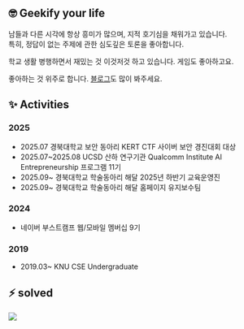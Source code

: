 

## 🤓 Geekify your life

남들과 다른 시각에 항상 흥미가 많으며, 지적 호기심을 채워가고 있습니다. <br>
특히, 정답이 없는 주제에 관한 심도깊은 토론을 좋아합니다.

학교 생활 병행하면서 재밌는 것 이것저것 하고 있습니다. 게임도 좋아하고요.

좋아하는 것 위주로 합니다. [블로그](https://blog.blu3fishez.org)도 많이 봐주세요.

## ✨ Activities

### 2025

- 2025.07 경북대학교 보안 동아리 KERT CTF 사이버 보안 경진대회 대상
- 2025.07~2025.08 UCSD 산하 연구기관 Qualcomm Institute AI Entrepreneurship 프로그램 11기 
- 2025.09~ 경북대학교 학술동아리 해달 2025년 하반기 교육운영진
- 2025.09~ 경북대학교 학술동아리 해달 홈페이지 유지보수팀

### 2024

- 네이버 부스트캠프 웹/모바일 멤버십 9기

### 2019

- 2019.03~ KNU CSE Undergraduate


## ⚡ solved

<img align="center" src="http://mazassumnida.wtf/api/v2/generate_badge?boj=blu3fishez">
